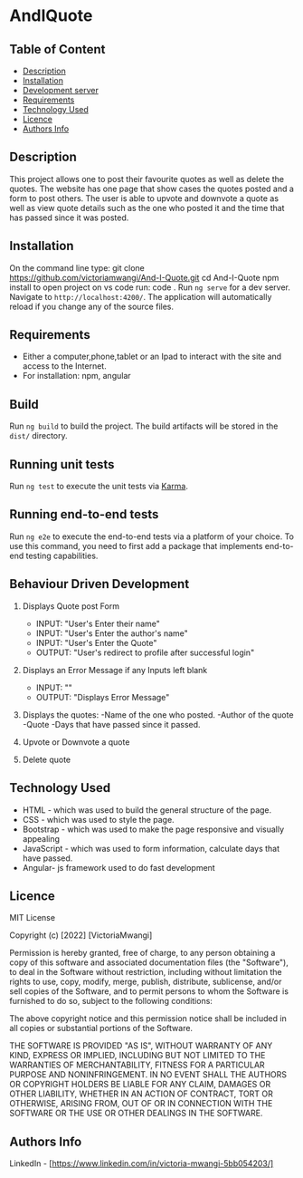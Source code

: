 # AndIQuote

## Table of Content

+ [Description](#description)
+ [Installation](#installation)
+ [Development server](#dependecies)
+ [Requirements](#requirements)
+ [Technology Used](#technology-used)
+ [Licence](#licence)
+ [Authors Info](#authors-info)


## Description
This project allows one to post their favourite quotes as well as delete the quotes. The website has one page that show cases the quotes posted and a form to post others. The user is able to upvote and downvote a quote as well as view quote details such as the one who posted it and the time that has passed since it was posted.

## Installation
On the command line type:
git clone https://github.com/victoriamwangi/And-I-Quote.git
cd And-I-Quote
npm install
to open project on vs code run: code .
Run `ng serve` for a dev server. Navigate to `http://localhost:4200/`. The application will automatically reload if you change any of the source files.

## Requirements

* Either a computer,phone,tablet or an Ipad to interact with the site and access to the Internet.
* For installation: npm, angular 

## Build

Run `ng build` to build the project. The build artifacts will be stored in the `dist/` directory.

## Running unit tests

Run `ng test` to execute the unit tests via [Karma](https://karma-runner.github.io).

## Running end-to-end tests

Run `ng e2e` to execute the end-to-end tests via a platform of your choice. To use this command, you need to first add a package that implements end-to-end testing capabilities.


## Behaviour Driven Development
1. Displays Quote post Form
   - INPUT: "User's Enter their name"
   - INPUT: "User's Enter the author's name"
   - INPUT: "User's Enter the Quote"
   - OUTPUT: "User's redirect to profile after successful login"
2. Displays an Error Message if any Inputs left blank
   - INPUT: ""
   - OUTPUT: "Displays Error Message"
3. Displays the quotes:
 -Name of the one who posted.
 -Author of the quote
 -Quote
 -Days that have passed since it passed.
 
4. Upvote or Downvote a quote
 
5. Delete quote
## Technology Used
* HTML - which was used to build the general structure of the page.
* CSS - which was used to style the page.
* Bootstrap - which was used to make the page responsive and visually appealing
* JavaScript - which was used to form information, calculate days that have passed.
* Angular- js framework used to do fast development 


## Licence

MIT License

Copyright (c) [2022] [VictoriaMwangi]

Permission is hereby granted, free of charge, to any person obtaining a copy
of this software and associated documentation files (the "Software"), to deal
in the Software without restriction, including without limitation the rights
to use, copy, modify, merge, publish, distribute, sublicense, and/or sell
copies of the Software, and to permit persons to whom the Software is
furnished to do so, subject to the following conditions:

The above copyright notice and this permission notice shall be included in all
copies or substantial portions of the Software.

THE SOFTWARE IS PROVIDED "AS IS", WITHOUT WARRANTY OF ANY KIND, EXPRESS OR
IMPLIED, INCLUDING BUT NOT LIMITED TO THE WARRANTIES OF MERCHANTABILITY,
FITNESS FOR A PARTICULAR PURPOSE AND NONINFRINGEMENT. IN NO EVENT SHALL THE
AUTHORS OR COPYRIGHT HOLDERS BE LIABLE FOR ANY CLAIM, DAMAGES OR OTHER
LIABILITY, WHETHER IN AN ACTION OF CONTRACT, TORT OR OTHERWISE, ARISING FROM,
OUT OF OR IN CONNECTION WITH THE SOFTWARE OR THE USE OR OTHER DEALINGS IN THE
SOFTWARE.

## Authors Info
LinkedIn - [https://www.linkedin.com/in/victoria-mwangi-5bb054203/]
